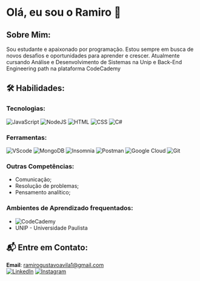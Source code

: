 # Olá, eu sou o Ramiro 👋

## Sobre Mim:

Sou estudante e apaixonado por programação. Estou sempre em busca de novos desafios e oportunidades para aprender e crescer.
Atualmente cursando Análise e Desenvolvimento de Sistemas na Unip e Back-End Engineering path na plataforma CodeCademy


## 🛠️ Habilidades:

### Tecnologias:

![JavaScript](https://img.shields.io/badge/JavaScript-F7DF1E?style=for-the-badge&logo=javascript&logoColor=black)
![NodeJS](https://img.shields.io/badge/node.js-6DA55F?style=for-the-badge&logo=node.js&logoColor=white)
![HTML](https://img.shields.io/badge/HTML5-E34F26?style=for-the-badge&logo=html5&logoColor=white)
![CSS](https://img.shields.io/badge/CSS3-1572B6?style=for-the-badge&logo=css3&logoColor=white)
![C#](https://img.shields.io/badge/C%23-239120?style=for-the-badge&logo=c-sharp&logoColor=white)

### Ferramentas:
![VScode](https://img.shields.io/badge/vscode-4285F4?style=for-the-badge&logo=vscode&logoColor=white)
![MongoDB](https://img.shields.io/badge/MongoDB-%234ea94b.svg?style=for-the-badge&logo=mongodb&logoColor=white)
![Insomnia](https://img.shields.io/badge/Insomnia-black?style=for-the-badge&logo=insomnia&logoColor=5849BE)
![Postman](https://img.shields.io/badge/Postman-FF6C37?style=for-the-badge&logo=postman&logoColor=white)
![Google Cloud](https://img.shields.io/badge/GoogleCloud-%234285F4.svg?style=for-the-badge&logo=google-cloud&logoColor=white)
![Git](https://img.shields.io/badge/git-%23F05033.svg?style=for-the-badge&logo=git&logoColor=white)

### Outras Competências:
- Comunicação;
- Resolução de problemas;
- Pensamento analítico;

### Ambientes de Aprendizado frequentados:

- ![CodeCademy](https://img.shields.io/badge/Codecademy-FFF0E5?style=for-the-badge&logo=codecademy&logoColor=303347) <br>
- UNIP - Universidade Paulista


## 📬 Entre em Contato:

**Email**: ramirogustavoavila1@gmail.com <br>
[![LinkedIn](https://img.shields.io/badge/LinkedIn-0077B5?style=for-the-badge&logo=linkedin&logoColor=white)](https://linkedin.com/in/ramiroavila) 
[![Instagram](https://img.shields.io/badge/Instagram-E4405F?style=for-the-badge&logo=instagram&logoColor=white)](https://instagram.com/r4nzu1) 




